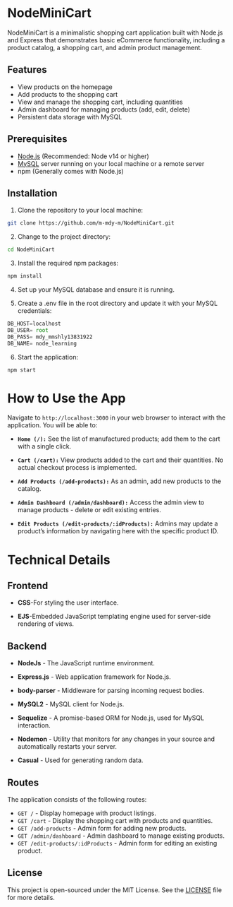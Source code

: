 # NodeMiniCart

NodeMiniCart is a minimalistic shopping cart application built with Node.js and Express that demonstrates basic eCommerce functionality, including a product catalog, a shopping cart, and admin product management.

## Features
- View products on the homepage
- Add products to the shopping cart
- View and manage the shopping cart, including quantities
- Admin dashboard for managing products (add, edit, delete)
- Persistent data storage with MySQL

## Prerequisites

- [Node.js](https://nodejs.org/en) (Recommended: Node v14 or higher)
- [MySQL](https://www.mysql.com/) server running on your local machine or a remote server
- npm (Generally comes with Node.js)


## Installation

1. Clone the repository to your local machine:
```bash
git clone https://github.com/m-mdy-m/NodeMiniCart.git
```

2. Change to the project directory:

```bash
cd NodeMiniCart
```

3. Install the required npm packages:
```bash
npm install
```


4. Set up your MySQL database and ensure it is running.


5. Create a .env file in the root directory and update it with your MySQL credentials:
```js
DB_HOST=localhost
DB_USER= root
DB_PASS= mdy_mmshly13831922
DB_NAME= node_learning
```

6. Start the application:

```bash
npm start
```



# How to Use the App

Navigate to `http://localhost:3000` in your web browser to interact with the application. You will be able to:

 
- **`Home (/):`** See the list of manufactured products; add them to the cart with a single click.

- **`Cart (/cart):`**  View products added to the cart and their quantities. No actual checkout process is implemented.

- **`Add Products (/add-products):`** As an admin, add new products to the catalog.

- **`Admin Dashboard (/admin/dashboard):`** Access the admin view to manage products - delete or edit existing entries.

- **`Edit Products (/edit-products/:idProducts):`** Admins may update a product’s information by navigating here with the specific product ID.



# Technical Details

## Frontend

- **CSS**-For styling the user interface.

- **EJS**-Embedded JavaScript templating engine used for server-side rendering of views.

## Backend

- **NodeJs** - The JavaScript runtime environment.
- **Express.js** - Web application framework for Node.js.
- **body-parser** - Middleware for parsing incoming request bodies.
- **MySQL2** - MySQL client for Node.js.
- **Sequelize** - A promise-based ORM for Node.js, used for MySQL interaction.
- **Nodemon** - Utility that monitors for any changes in your source and 
automatically restarts your server.

- **Casual** - Used for generating random data.


## Routes
The application consists of the following routes:

- `GET /` - Display homepage with product listings.
- `GET /cart` - Display the shopping cart with products and quantities.
- `GET /add-products` - Admin form for adding new products.
- `GET /admin/dashboard` - Admin dashboard to manage existing products.
- `GET /edit-products/:idProducts` - Admin form for editing an existing product.



## License
This project is open-sourced under the MIT License. See the [LICENSE](https://github.com/m-mdy-m/NodeMiniCart/blob/main/LICENSE) file for more details.
